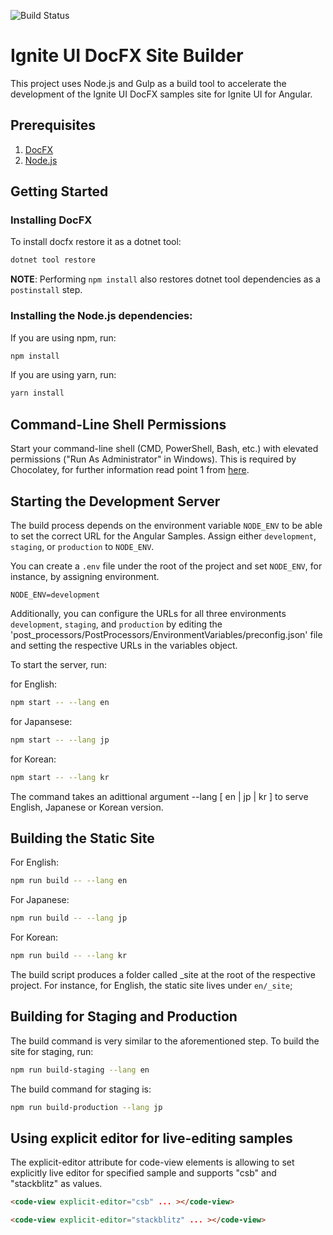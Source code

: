 ![Build Status](https://github.com/IgniteUI/igniteui-docfx/workflows/Node.js%20CI/badge.svg)

# Ignite UI DocFX Site Builder

This project uses Node.js and Gulp as a build tool to accelerate the development of the Ignite UI DocFX samples site for Ignite UI for Angular.

## Prerequisites

1. [DocFX](https://dotnet.github.io/docfx)
2. [Node.js](https://nodejs.org)

## Getting Started

### Installing DocFX

To install docfx restore it as a dotnet tool: 

```bash
dotnet tool restore
```

**NOTE**: Performing `npm install` also restores dotnet tool dependencies as a `postinstall` step.

### Installing the Node.js dependencies:

If you are using npm, run:

```bash
npm install
```

If you are using yarn, run:

```bash
yarn install
```

## Command-Line Shell Permissions

Start your command-line shell (CMD, PowerShell, Bash, etc.) with elevated permissions ("Run As Administrator" in Windows). This is required by Chocolatey, for further information read point 1 from [here](https://chocolatey.org/security#overall).

## Starting the Development Server

The build process depends on the environment variable `NODE_ENV` to be able to set the correct URL for the Angular Samples. Assign either `development`, `staging`, or `production` to `NODE_ENV`.

You can create a `.env` file under the root of the project and set `NODE_ENV`, for instance, by assigning environment.

```
NODE_ENV=development
```

Additionally, you can configure the URLs for all three environments `development`, `staging`, and `production` by editing the 'post_processors/PostProcessors/EnvironmentVariables/preconfig.json' file and setting the respective URLs in the variables object.

To start the server, run:

for English:

```bash
npm start -- --lang en
```

for Japansese:

```bash
npm start -- --lang jp
```

for Korean:

```bash
npm start -- --lang kr
```

The command takes an adittional argument --lang [ en | jp | kr ] to serve English, Japanese or Korean version.

## Building the Static Site

For English:

```bash
npm run build -- --lang en
```

For Japanese:

```bash
npm run build -- --lang jp
```

For Korean:

```bash
npm run build -- --lang kr
```

The build script produces a folder called \_site at the root of the respective project.
For instance, for English, the static site lives under `en/_site`;

## Building for Staging and Production

The build command is very similar to the aforementioned step. To build the site for staging, run:

```bash
npm run build-staging --lang en
```

The build command for staging is:

```bash
npm run build-production --lang jp
```

## Using explicit editor for live-editing samples

The explicit-editor attribute for code-view elements is allowing to set explicitly live editor for specified sample and supports "csb" and "stackblitz" as values.


```html
<code-view explicit-editor="csb" ... ></code-view>
```

```html
<code-view explicit-editor="stackblitz" ... ></code-view>
```
